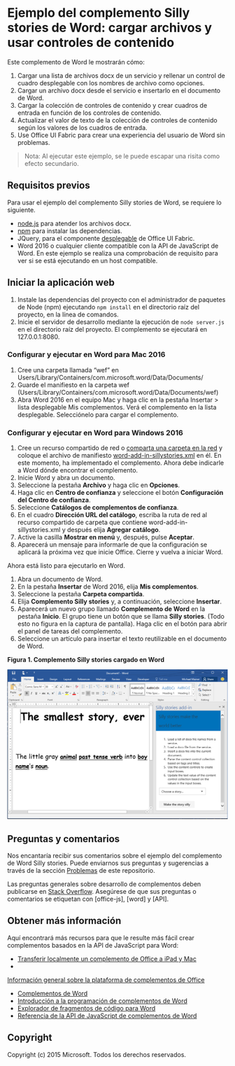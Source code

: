 # <a name="silly-stories-word-add-in-sample-load-files-and-use-content-controls"></a>Ejemplo del complemento Silly stories de Word: cargar archivos y usar controles de contenido

Este complemento de Word le mostrarán cómo:

1. Cargar una lista de archivos docx de un servicio y rellenar un control de cuadro desplegable con los nombres de archivo como opciones.
2. Cargar un archivo docx desde el servicio e insertarlo en el documento de Word.
3. Cargar la colección de controles de contenido y crear cuadros de entrada en función de los controles de contenido.
4. Actualizar el valor de texto de la colección de controles de contenido según los valores de los cuadros de entrada.
5. Use Office UI Fabric para crear una experiencia del usuario de Word sin problemas.

> Nota: Al ejecutar este ejemplo, se le puede escapar una risita como efecto secundario.

## <a name="prerequisites"></a>Requisitos previos

Para usar el ejemplo del complemento Silly stories de Word, se requiere lo siguiente.

* [node.js](https://nodejs.org) para atender los archivos docx.
* [npm](https://www.npmjs.com/) para instalar las dependencias.
* JQuery, para el componente [desplegable](dev.office.com/fabric/components/dropdown) de Office UI Fabric.
* Word 2016 o cualquier cliente compatible con la API de JavaScript de Word. En este ejemplo se realiza una comprobación de requisito para ver si se está ejecutando en un host compatible.

## <a name="start-the-web-application"></a>Iniciar la aplicación web

1. Instale las dependencias del proyecto con el administrador de paquetes de Node (npm) ejecutando ```npm install``` en el directorio raíz del proyecto, en la línea de comandos.
2. Inicie el servidor de desarrollo mediante la ejecución de ```node server.js``` en el directorio raíz del proyecto. El complemento se ejecutará en 127.0.0.1:8080.

### <a name="configure-and-run-on-word-for-mac-2016"></a>Configurar y ejecutar en Word para Mac 2016

1. Cree una carpeta llamada “wef” en Users/Library/Containers/com.microsoft.word/Data/Documents/
2. Guarde el manifiesto en la carpeta wef (Users/Library/Containers/com.microsoft.word/Data/Documents/wef)
3. Abra Word 2016 en el equipo Mac y haga clic en la pestaña Insertar > lista desplegable Mis complementos. Verá el complemento en la lista desplegable. Selecciónelo para cargar el complemento.

### <a name="configure-and-run-on-word-for-windows-2016"></a>Configurar y ejecutar en Word para Windows 2016

1. Cree un recurso compartido de red o [comparta una carpeta en la red](https://technet.microsoft.com/en-us/library/cc770880.aspx) y coloque el archivo de manifiesto [word-add-in-sillystories.xml](word-add-in-sillystories.xml) en él. En este momento, ha implementado el complemento. Ahora debe indicarle a Word dónde encontrar el complemento.
2. Inicie Word y abra un documento.
3. Seleccione la pestaña **Archivo** y haga clic en **Opciones**.
4. Haga clic en **Centro de confianza** y seleccione el botón **Configuración del Centro de confianza**.
5. Seleccione **Catálogos de complementos de confianza**.
6. En el cuadro **Dirección URL del catálogo**, escriba la ruta de red al recurso compartido de carpeta que contiene word-add-in-sillystories.xml y después elija **Agregar catálogo**.
7. Active la casilla **Mostrar en menú** y, después, pulse **Aceptar**.
8. Aparecerá un mensaje para informarle de que la configuración se aplicará la próxima vez que inicie Office. Cierre y vuelva a iniciar Word. 

Ahora está listo para ejecutarlo en Word. 

1. Abra un documento de Word. 
2. En la pestaña **Insertar** de Word 2016, elija **Mis complementos**. 
3. Seleccione la pestaña **Carpeta compartida**.
4. Elija **Complemento Silly stories** y, a continuación, seleccione **Insertar**.
5. Aparecerá un nuevo grupo llamado **Complemento de Word** en la pestaña **Inicio**. El grupo tiene un botón que se llama **Silly stories**. (Todo esto no figura en la captura de pantalla). Haga clic en el botón para abrir el panel de tareas del complemento.
6. Seleccione un artículo para insertar el texto reutilizable en el documento de Word.

__Figura 1. Complemento Silly stories cargado en Word__

![Imagen de la aplicación de Word con el complemento Silly stories cargado](./readme-images/sillystoriesUI.PNG)

## <a name="questions-and-comments"></a>Preguntas y comentarios

Nos encantaría recibir sus comentarios sobre el ejemplo del complemento de Word Silly stories. Puede enviarnos sus preguntas y sugerencias a través de la sección [Problemas](https://github.com/OfficeDev/Word-Add-in-SIllyStories/issues) de este repositorio.

Las preguntas generales sobre desarrollo de complementos deben publicarse en [Stack Overflow](http://stackoverflow.com/questions/tagged/Office365+API). Asegúrese de que sus preguntas o comentarios se etiquetan con [office-js], [word] y [API].

## <a name="learn-more"></a>Obtener más información

Aquí encontrará más recursos para que le resulte más fácil crear complementos basados en la API de JavaScript para Word:

* [Transferir localmente un complemento de Office a iPad y Mac](http://dev.office.com/docs/add-ins/testing/sideload-an-office-add-in-on-ipad-and-mac)
* 

  [Información general sobre la plataforma de complementos de Office](https://msdn.microsoft.com/EN-US/library/office/jj220082.aspx)
* [Complementos de Word](https://github.com/OfficeDev/office-js-docs/blob/master/word/word-add-ins.md)
* [Introducción a la programación de complementos de Word](https://github.com/OfficeDev/office-js-docs/blob/master/word/word-add-ins-programming-guide.md)
* [Explorador de fragmentos de código para Word](http://officesnippetexplorer.azurewebsites.net/#/snippets/word)
* [Referencia de la API de JavaScript de complementos de Word](https://github.com/OfficeDev/office-js-docs/tree/master/word/word-add-ins-javascript-reference)

## <a name="copyright"></a>Copyright
Copyright (c) 2015 Microsoft. Todos los derechos reservados.
